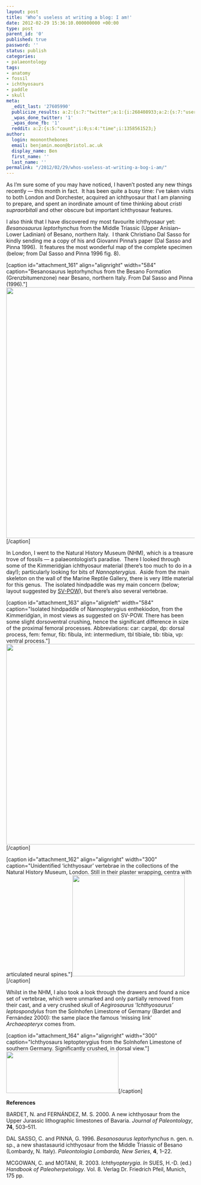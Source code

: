 ```yaml
---
layout: post
title: 'Who’s useless at writing a blog: I am!'
date: 2012-02-29 15:36:10.000000000 +00:00
type: post
parent_id: '0'
published: true
password: ''
status: publish
categories:
- palaeontology
tags:
- anatomy
- fossil
- ichthyosaurs
- paddle
- skull
meta:
  _edit_last: '27605990'
  publicize_results: a:2:{s:7:"twitter";a:1:{i:268408933;a:2:{s:7:"user_id";s:14:"moononthebones";s:7:"post_id";s:18:"174880704562331648";}}s:2:"fb";a:1:{i:754500922;a:2:{s:7:"user_id";s:9:"754500922";s:7:"post_id";s:17:"10150695972040923";}}}
  _wpas_done_twitter: '1'
  _wpas_done_fb: '1'
  reddit: a:2:{s:5:"count";i:0;s:4:"time";i:1358561523;}
author:
  login: moononthebones
  email: benjamin.moon@bristol.ac.uk
  display_name: Ben
  first_name: ''
  last_name: ''
permalink: "/2012/02/29/whos-useless-at-writing-a-bog-i-am/"
---
```

<p>As I’m sure some of you may have noticed, I haven’t posted any new things recently — this month in fact.  It has been quite a busy time: I’ve taken visits to both London and Dorchester, acquired an ichthyosaur that I am planning to prepare, and spent an inordinate amount of time thinking about <em>cristi supraorbitali</em> and other obscure but important ichthyosaur features.</p>
<p>I also think that I have discovered my most favourite ichthyosaur yet: <em>Besanosaurus leptorhynchus</em> from the Middle Triassic (Upper Anisian–Lower Ladinian) of Besano, northern Italy.  I thank Christiano Dal Sasso for kindly sending me a copy of his and Giovanni Pinna’s paper (Dal Sasso and Pinna 1996).  It features the most wonderful map of the complete specimen (below; from Dal Sasso and Pinna 1996 fig. 8).</p>
<p>[caption id="attachment_161" align="alignright" width="584" caption="Besanosaurus leptorhynchus from the Besano Formation (Grenzbitumenzone) near Besano, northern Italy. From Dal Sasso and Pinna (1996)."]<a href="http://ichthyosaurs.files.wordpress.com/2012/02/besanosaurus-map.jpg"><img class="size-full wp-image-161" title="Besanosaurus map" src="{{ site.baseurl }}/assets/besanosaurus-map.jpg" alt="" width="584" height="670" /></a>[/caption]</p>
<p>In London, I went to the Natural History Museum (NHM), which is a treasure trove of fossils — a palaeontologist’s paradise.  There I looked through some of the Kimmeridgian ichthyosaur material (there’s too much to do in a day!); particularly looking for bits of <em>Nannopterygius</em>.  Aside from the main skeleton on the wall of the Marine Reptile Gallery, there is very little material for this genus.  The isolated hindpaddle was my main concern (below; layout suggested by <a title="SV-POW: Xenoposeidon in all its glory" href="http://svpow.wordpress.com/2011/10/31/xenoposeidon-in-all-its-glory/" target="_blank">SV-POW</a>), but there’s also several vertebrae.</p>
<p>[caption id="attachment_163" align="alignleft" width="584" caption="Isolated hindpaddle of Nannopterygius enthekiodon, from the Kimmeridgian, in most views as suggested on SV-POW. There has been some slight dorsoventral crushing, hence the significant difference in size of the proximal femoral processes. Abbreviations: car: carpal, dp: dorsal process, fem: femur, fib: fibula, int: intermedium, tbl tibiale, tib: tibia, vp: ventral process."]<a href="http://ichthyosaurs.files.wordpress.com/2012/02/nhmuk-46497a.jpg"><img class="size-full wp-image-163" title="NHMUK 46497a" src="{{ site.baseurl }}/assets/nhmuk-46497a.jpg" alt="" width="584" height="536" /></a>[/caption]</p>
<p>[caption id="attachment_162" align="alignright" width="300" caption="Unidentified ‘ichthyosaur’ vertebrae in the collections of the Natural History Museum, London. Still in their plaster wrapping, centra with articulated neural spines."]<a href="http://ichthyosaurs.files.wordpress.com/2012/02/nhmuk-nanno-vertebral-series.jpg"><img class="size-medium wp-image-162" title="NHMUK 'Nanno' vertebral series" src="{{ site.baseurl }}/assets/nhmuk-nanno-vertebral-series.jpg?w=300" alt="" width="300" height="270" /></a>[/caption]</p>
<p>Whilst in the NHM, I also took a look through the drawers and found a nice set of vertebrae, which were unmarked and only partially removed from their cast, and a very crushed skull of <em>Aegirosaurus</em> ‘<em>Ichthyosaurus’ leptospondylus</em> from the Solnhofen Limestone of Germany (Bardet and Fernández 2000): the same place the famous ‘missing link’ <em>Archaeopteryx </em>comes from.</p>
<p>[caption id="attachment_164" align="alignright" width="300" caption="Ichthyosaurs leptopterygius from the Solnhofen Limestone of southern Germany. Significantly crushed, in dorsal view."]<a href="http://ichthyosaurs.files.wordpress.com/2012/02/nhmuk-ichthyosaurus-leptospondylus.jpg"><img class="size-medium wp-image-164 " title="NHMUK Ichthyosaurus leptospondylus" src="{{ site.baseurl }}/assets/nhmuk-ichthyosaurus-leptospondylus.jpg?w=300" alt="" width="300" height="111" /></a>[/caption]</p>
<p><strong>References</strong></p>
<p>BARDET, N. and FERNÁNDEZ, M. S. 2000. A new ichthyosaur from the Upper Jurassic lithographic limestones of Bavaria. <em>Journal of Paleontology</em>, <strong>74</strong>, 503–511.</p>
<p>DAL SASSO, C. and PINNA, G. 1996. <em>Besanosaurus leptorhynchus</em> n. gen. n. sp., a new shastasaurid ichthyosaur from the Middle Triassic of Besano (Lombardy, N. Italy). <em>Paleontologia Lombarda, New Series</em>, <strong>4</strong>, 1–22.</p>
<p>MCGOWAN, C. and MOTANI, R. 2003. <em>Ichthyopterygia</em>. <em>In</em> SUES, H.-D. (ed.) <em>Handbook of Paleoherpetology</em>. Vol. 8. Verlag Dr. Friedrich Pfeil, Munich, 175 pp.</p>
<div></div>
